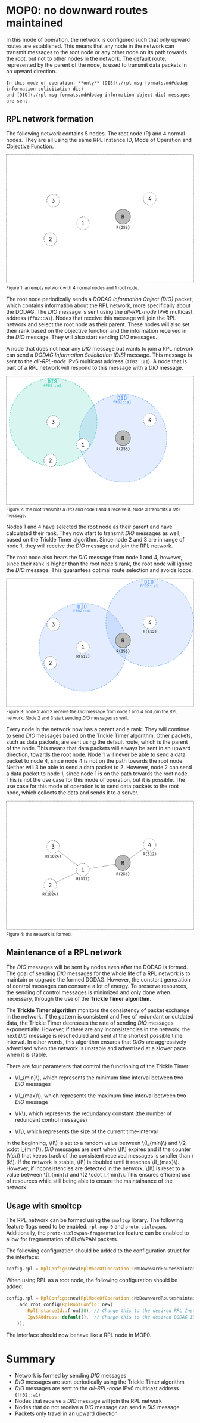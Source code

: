 # MOP0: no downward routes maintained

In this mode of operation, the network is configured such that only upward routes are established.
This means that any node in the network can transmit messages to the root node
or any other node on its path towards the root, but not to other nodes in the network.
The default route, represented by the parent of the node,
is used to transmit data packets in an upward direction.

```admonish note
In this mode of operation, **only** [DIS](./rpl-msg-formats.md#dodag-information-solicitation-dis)
and [DIO](./rpl-msg-formats.md#dodag-information-object-dio) messages are sent.
```

## RPL network formation ##

The following network contains 5 nodes.
The root node (R) and 4 normal nodes.
They are all using the same RPL Instance ID, Mode of Operation and [Objective Function](./rpl-objective-function.md).

![Empty RPL network](assets/rpl/empty-network.webp)
<small>Figure 1: an empty network with 4 normal nodes and 1 root node.</small>

The root node periodically sends a *DODAG Information Object (DIO)* packet, 
which contains information about the RPL network, more specifically about the DODAG.
The *DIO* message is sent using the *all-RPL-node* IPv6 multicast address (`ff02::a1`).
Nodes that receive this message will join the RPL network and select the root node as their parent.
These nodes will also set their rank based on the objective function and the information received in the *DIO* message.
They will also start sending *DIO* messages.

A node that does not hear any *DIO* message but wants to join a RPL network can send a *DODAG Information Solicitation (DIS)* message.
This message is sent to the *all-RPL-node* IPv6 multicast address (`ff02::a1`).
A node that is part of a RPL network will respond to this message with a *DIO* message.

![First DIO message](assets/rpl/first-dio.webp)
<small>
Figure 2: the root transmits a *DIO* and node 1 and 4 receive it.
Node 3 transmits a *DIS* message.
</small>

Nodes 1 and 4 have selected the root node as their parent and have calculated their rank.
They now start to transmit *DIO* messages as well, based on the Trickle Timer algorithm.
Since node 2 and 3 are in range of node 1, they will receive the *DIO* message and join the RPL network.

The root node also hears the *DIO* message from node 1 and 4, however, since their rank is higher than the root node's rank,
the root node will ignore the *DIO* message.
This guarantees optimal route selection and avoids loops.

![Next DIO message](assets/rpl/next-dio.webp)
<small>
Figure 3: node 2 and 3 receive the *DIO* message from node 1 and 4 and join the RPL network.
Node 2 and 3 start sending *DIO* messages as well.
</small>

Every node in the network now has a parent and a rank.
They will continue to send *DIO* messages based on the Trickle Timer algorithm.
Other packets, such as data packets, are sent using the default route, which is the parent of the node.
This means that data packets will always be sent in an upward direction, towards the root node.
Node 1 will never be able to send a data packet to node 4, since node 4 is not on the path towards the root node.
Neither will 3 be able to send a data packet to 2.
However, node 2 can send a data packet to node 1, since node 1 is on the path towards the root node.
This is not the use case for this mode of operation, but it is possible.
The use case for this mode of operation is to send data packets to the root node,
which collects the data and sends it to a server.

![Formed network](assets/rpl/formed.webp)
<small>
Figure 4: the network is formed.
</small>

## Maintenance of a RPL network ##

The *DIO* messages will be sent by nodes even after the DODAG is formed. The goal of sending *DIO* messages for the whole 
life of a RPL network is to maintain or upgrade the formed DODAG. However, the constant generation of control messages 
can consume a lot of energy. To preserve resources, the sending of control messages is minimized and only done when necessary,
through the use of the **Trickle Timer algorithm**.

The **Trickle Timer algorithm** monitors the consistency of packet exchange in the network. If the pattern is consistent 
and free of redundant or outdated data, the Trickle Timer decreases the rate of sending *DIO* messages exponentially.
However, if there are any inconsistencies in the network, the next *DIO* message is rescheduled and sent at the shortest 
possible time interval. In other words, this algorithm ensures that *DIOs* are aggressively advertised when the 
network is unstable and advertised at a slower pace when it is stable.

There are four parameters that control the functioning of the Trickle Timer:

- \\(I_{min}\\), which represents the minimum time interval between two *DIO* messages

- \\(I_{max}\\), which represents the maximum time interval between two *DIO* message

- \\(k\\), which represents the redundancy constant (the number of redundant control messages)

- \\(I\\), which represents the size of the current time-interval

In the beginning, \\(I\\) is set to a random value between \\(I_{min}\\) and \\(2 \cdot I_{min}\\).
*DIO* messages are sent when \\(I\\) expires and if the
counter (\\(c\\)) that keeps track of the consistent received messages is smaller than \\(k\\). 
If the network is stable, \\(I\\) is doubled until it reaches \\(I_{max}\\).
However, if inconsistencies are detected in the network, 
\\(I\\) is reset to a value between \\(I_{min}\\) and \\(2 \cdot I_{min}\\).
This ensures efficient use of resources while still being able to ensure the maintainance of the network.

## Usage with smoltcp ##

The RPL network can be formed using the `smoltcp` library.
The following feature flags need to be enabled: `rpl-mop-0` and `proto-sixlowpan`.
Additionally, the `proto-sixlowpan-fragmentation` feature can be enabled to allow for fragmentation of 6LoWPAN packets.

The following configuration should be added to the configuration struct for the interface:
```rust
config.rpl = RplConfig::new(RplModeOfOperation::NoDownwardRoutesMaintained);
```

When using RPL as a root node, the following configuration should be added:
```rust
config.rpl = RplConfig::new(RplModeOfOperation::NoDownwardRoutesMaintained)
    .add_root_config(RplRootConfig::new(
        RplInstanceId::from(30), // Change this to the desired RPL Instance ID
        Ipv6Address::default(),  // Change this to the desired DODAG ID
    ));

```

The interface should now behave like a RPL node in MOP0.

# Summary #

- Network is formed by sending *DIO* messages
- *DIO* messages are sent periodically using the Trickle Timer algorithm
- *DIO* messages are sent to the *all-RPL-node* IPv6 multicast address (`ff02::a1`)
- Nodes that receive a *DIO* message will join the RPL network
- Nodes that do not receive a *DIO* message can send a *DIS* message
- Packets only travel in an upward direction
  
